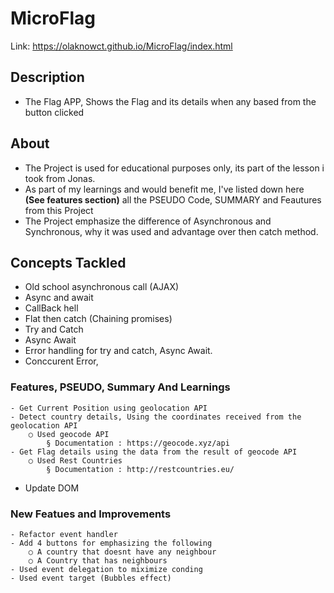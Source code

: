 # MicroFlag

Link: https://olaknowct.github.io/MicroFlag/index.html

## Description

- The Flag APP, Shows the Flag and its details when any based from the button clicked 

## About

- The Project is used for educational purposes only, its part of the lesson i took from Jonas.
- As part of my learnings and would benefit me, I've listed down here **(See features section)** all the PSEUDO Code, SUMMARY and Feautures from this Project
- The Project emphasize the difference of Asynchronous and Synchronous, why it was used and advantage over then catch method. 

## Concepts Tackled
- Old school asynchronous call (AJAX)
- Async and await
- CallBack hell
- Flat then catch (Chaining promises)
- Try and Catch
- Async Await
- Error handling for try and catch, Async Await.
- Conccurent Error, 

### Features, PSEUDO, Summary And Learnings

	- Get Current Position using geolocation API
	- Detect country details, Using the coordinates received from the geolocation API
		○ Used geocode API 
			§ Documentation : https://geocode.xyz/api
	- Get Flag details using the data from the result of geocode API
		○ Used Rest Countries
			§ Documentation : http://restcountries.eu/
  - Update DOM 

### New Featues and Improvements
	- Refactor event handler
	- Add 4 buttons for emphasizing the following
		○ A country that doesnt have any neighbour
		○ A Country that has neighbours
	- Used event delegation to miximize conding
	- Used event target (Bubbles effect)

   
